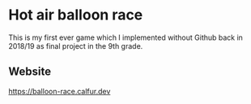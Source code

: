 # Hot air balloon race

This is my first ever game which I implemented without Github back in 2018/19 as final project in the 9th grade.  

## Website

https://balloon-race.calfur.dev
